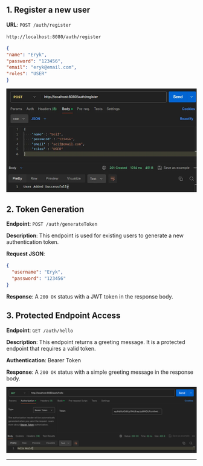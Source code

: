 ## 1. Register a new user

**URL**: `POST /auth/register` 

`http://localhost:8080/auth/register`
```json
{
"name": "Eryk",
"password": "123456",
"email": "eryk@email.com",
"roles": "USER"
}
```


![img.png](src/main/resources/static/img/img.png)


## 2. Token Generation

**Endpoint**: `POST /auth/generateToken`

**Description**: This endpoint is used for existing users to generate a new authentication token.

**Request JSON**:

```json
{
  "username": "Eryk",
  "password": "123456"
}
```

**Response**: A `200 OK` status with a JWT token in the response body.



## 3. Protected Endpoint Access

**Endpoint**: `GET /auth/hello`

**Description**: This endpoint returns a greeting message. It is a protected endpoint that requires a valid token.

**Authentication**: Bearer Token

**Response**: A `200 OK` status with a simple greeting message in the response body.

![img_2.png](src/main/resources/static/img/img_2.png)

---
